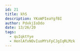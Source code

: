 ```yaml
---
id: 21
title: khS
description: YKoWPIeaYgfBI
author: PdxkjIoDdo
date: 13/26/20
tags:
  - quIqktYye
  - HenlAfxNOvIuoMYsFpCJgIqRLMzk
---
```

